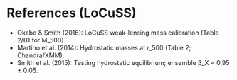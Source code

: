 # References (LoCuSS)
- Okabe & Smith (2016): LoCuSS weak-lensing mass calibration (Table 2/B1 for M_500).
- Martino et al. (2014): Hydrostatic masses at r_500 (Table 2; Chandra/XMM).
- Smith et al. (2015): Testing hydrostatic equilibrium; ensemble β_X ≈ 0.95 ± 0.05.
